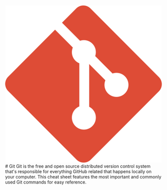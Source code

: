 ![alt text](git-icon-2048x2048-juzdf1l5.png)# Git 
Git is the free and open source distributed version control system that's responsible for everything GitHub related that happens locally on your computer. This cheat sheet features the most important and commonly used Git commands for easy reference.
